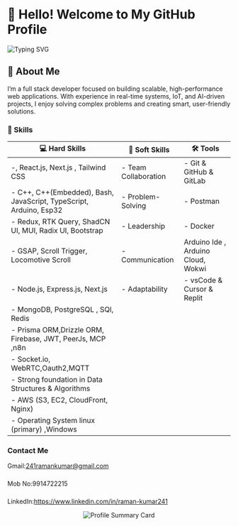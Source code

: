# 👋 Hello! Welcome to My GitHub Profile
![Typing SVG](https://readme-typing-svg.herokuapp.com?font=comfortaa&color=ffffff&size=24&width=500&lines=💻MERN+Stack+Devlopment;🧑‍💻Data+Structure;IOT+Devlopment)

## 🌟 About Me
I’m a full stack developer focused on building scalable, high-performance web applications. With experience in real-time systems, IoT, and AI-driven projects, I enjoy solving complex problems and creating smart, user-friendly solutions.

### 🚀 Skills  
| 💻 Hard Skills | 🤝 Soft Skills | 🛠️ Tools |  
|--------------|--------------|-----------|  
| -, React.js, Next.js , Tailwind CSS | - Team Collaboration  | - Git & GitHub & GitLab  |  
| - C++, C++(Embedded), Bash, JavaScript, TypeScript, Arduino, Esp32  | - Problem-Solving  | - Postman  |  
| - Redux, RTK Query, ShadCN UI, MUI, Radix UI, Bootstrap  | - Leadership   | - Docker  |  
| -  GSAP, Scroll Trigger, Locomotive Scroll| - Communication   |  Arduino Ide , Arduino Cloud, Wokwi| | 
| - Node.js, Express.js, Next.js  | - Adaptability  | - vsCode & Cursor & Replit |.
| - MongoDB, PostgreSQL , SQl, Redis  |  |   
| - Prisma ORM,Drizzle ORM, Firebase, JWT, PeerJs, MCP ,n8n  |   |   |  
| - Socket.io, WebRTC,Oauth2,MQTT  |   |   |  
| - Strong foundation in Data Structures & Algorithms  |   |   |  
| - AWS (S3, EC2, CloudFront, Nginx)  |   |   |  
| - Operating System linux (primary) ,Windows  |   |   |  




### Contact Me
Gmail:241ramankumar@gmail.com
###
Mob No:9914722215
###
LinkedIn:https://www.linkedin.com/in/raman-kumar241



<p align="center">
    <img src="https://github-profile-summary-cards.vercel.app/api/cards/profile-details?username=Ramankumar124&theme=algolia" alt="Profile Summary Card"/>
</p>
